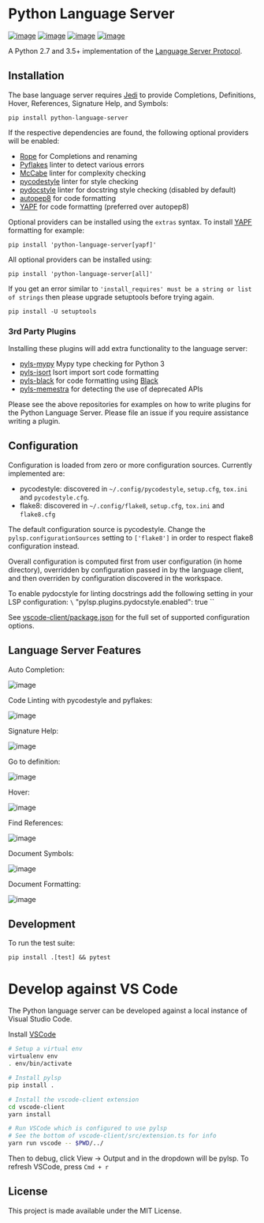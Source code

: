# Python Language Server

[![image](https://github.com/python-ls/python-ls/workflows/Linux%20tests/badge.svg)](https://github.com/python-ls/python-ls/actions?query=workflow%3A%22Linux+tests%22) [![image](https://github.com/python-ls/python-ls/workflows/Mac%20tests/badge.svg)](https://github.com/python-ls/python-ls/actions?query=workflow%3A%22Mac+tests%22) [![image](https://github.com/python-ls/python-ls/workflows/Windows%20tests/badge.svg)](https://github.com/python-ls/python-ls/actions?query=workflow%3A%22Windows+tests%22) [![image](https://img.shields.io/github/license/python-ls/python-ls.svg)](https://github.com/python-ls/python-ls/blob/master/LICENSE)

A Python 2.7 and 3.5+ implementation of the [Language Server Protocol](https://github.com/Microsoft/language-server-protocol).

## Installation

The base language server requires [Jedi](https://github.com/davidhalter/jedi) to provide Completions, Definitions, Hover, References, Signature Help, and Symbols:

```
pip install python-language-server
```

If the respective dependencies are found, the following optional providers will be enabled:
- [Rope](https://github.com/python-rope/rope) for Completions and renaming
- [Pyflakes](https://github.com/PyCQA/pyflakes) linter to detect various errors
- [McCabe](https://github.com/PyCQA/mccabe) linter for complexity checking
- [pycodestyle](https://github.com/PyCQA/pycodestyle) linter for style checking
- [pydocstyle](https://github.com/PyCQA/pydocstyle) linter for docstring style checking (disabled by default)
- [autopep8](https://github.com/hhatto/autopep8) for code formatting
- [YAPF](https://github.com/google/yapf) for code formatting (preferred over autopep8)

Optional providers can be installed using the `extras` syntax. To install [YAPF](https://github.com/google/yapf) formatting for example:

```
pip install 'python-language-server[yapf]'
```

All optional providers can be installed using:

```
pip install 'python-language-server[all]'
```

If you get an error similar to `'install_requires' must be a string or list of strings` then please upgrade setuptools before trying again.

```
pip install -U setuptools
```

### 3rd Party Plugins

Installing these plugins will add extra functionality to the language server:

- [pyls-mypy](https://github.com/tomv564/pyls-mypy) Mypy type checking for Python 3
- [pyls-isort](https://github.com/paradoxxxzero/pyls-isort) Isort import sort code formatting
- [pyls-black](https://github.com/rupert/pyls-black) for code formatting using [Black](https://github.com/ambv/black)
- [pyls-memestra](https://github.com/QuantStack/pyls-memestra) for detecting the use of deprecated APIs

Please see the above repositories for examples on how to write plugins for the Python Language Server. Please file an issue if you require assistance writing a plugin.

## Configuration

Configuration is loaded from zero or more configuration sources.  Currently implemented are:

- pycodestyle: discovered in `~/.config/pycodestyle`, `setup.cfg`, `tox.ini` and `pycodestyle.cfg`.
- flake8: discovered in `~/.config/flake8`, `setup.cfg`, `tox.ini` and `flake8.cfg`

The default configuration source is pycodestyle. Change the `pylsp.configurationSources` setting to `['flake8']` in order to respect flake8 configuration instead.

Overall configuration is computed first from user configuration (in home directory), overridden by configuration passed in by the language client, and then overriden by configuration discovered in the workspace.

To enable pydocstyle for linting docstrings add the following setting in your LSP configuration:
`\` "pylsp.plugins.pydocstyle.enabled": true \``

See [vscode-client/package.json](vscode-client/package.json) for the full set of supported configuration options.

## Language Server Features

Auto Completion:

![image](https://raw.githubusercontent.com/python-ls/python-ls/develop/resources/auto-complete.gif)

Code Linting with pycodestyle and pyflakes:

![image](https://raw.githubusercontent.com/python-ls/python-ls/develop/resources/linting.gif)

Signature Help:

![image](https://raw.githubusercontent.com/python-ls/python-ls/develop/resources/signature-help.gif)

Go to definition:

![image](https://raw.githubusercontent.com/python-ls/python-ls/develop/resources/goto-definition.gif)

Hover:

![image](https://raw.githubusercontent.com/python-ls/python-ls/develop/resources/hover.gif)

Find References:

![image](https://raw.githubusercontent.com/python-ls/python-ls/develop/resources/references.gif)

Document Symbols:

![image](https://raw.githubusercontent.com/python-ls/python-ls/develop/resources/document-symbols.gif)

Document Formatting:

![image](https://raw.githubusercontent.com/python-ls/python-ls/develop/resources/document-format.gif)

## Development

To run the test suite:

```
pip install .[test] && pytest
```

# Develop against VS Code

The Python language server can be developed against a local instance of
Visual Studio Code.

Install [VSCode](https://code.visualstudio.com/download)

```bash
# Setup a virtual env
virtualenv env
. env/bin/activate

# Install pylsp
pip install .

# Install the vscode-client extension
cd vscode-client
yarn install

# Run VSCode which is configured to use pylsp
# See the bottom of vscode-client/src/extension.ts for info
yarn run vscode -- $PWD/../
```

Then to debug, click View -> Output and in the dropdown will be pylsp.
To refresh VSCode, press `Cmd + r`

## License

This project is made available under the MIT License.
